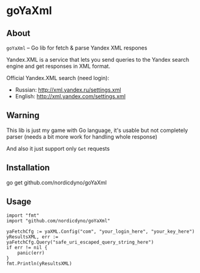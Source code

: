 goYaXml
=======

About
--------

`goYaXml` – Go lib for fetch & parse Yandex XML respones

<quote>Yandex.XML is a service that lets you send queries to the Yandex search engine
and get responses in XML format.</quote>

Official Yandex.XML search (need login):
* Russian: http://xml.yandex.ru/settings.xml
* English: http://xml.yandex.com/settings.xml

Warning
--------

This lib is just my game with Go language, it's usable but not completely parser
(needs a bit more work for handling whole response)

And also it just support only `Get` requests

Installation
--------

go get github.com/nordicdyno/goYaXml


Usage
---------

    import "fmt"
    import "github.com/nordicdyno/goYaXml"
    
    yaFetchCfg := yaXML.Config("com", "your_login_here", "your_key_here")
    yResultsXML, err := yaFetchCfg.Query("safe_uri_escaped_query_string_here")
    if err != nil {
        panic(err)
    }
    fmt.Println(yResultsXML)



